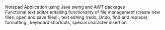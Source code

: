 Notepad Application using Java swing and AWT packages 
<br> 
Functional text editor entailing functionality of file management (create new files, open and save files) , text editing (redo, Undo, find and replace), formatting , keyboard shortcuts, special character insertion 
